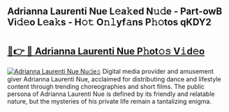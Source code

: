 ## Adrianna Laurenti Nue L𝚎a𝚔ed N𝚞𝚍e - Part-owB Vi𝚍𝚎o L𝚎a𝚔s - H𝚘𝚝 O𝚗𝚕yf𝚊ns P𝚑𝚘tos qKDY2

# <h2><a href="http://kf6pomw.oniu.top/?m=Adrianna+Laurenti+Nue">🔗👉 🔴 Adrianna Laurenti Nue P𝚑ot𝚘𝚜 V𝚒d𝚎o</a></h2>

[![Adrianna Laurenti Nue Nu𝚍e𝚜](https://i.imgur.com/0qMVB7G.gif)](http://kf6pomw.oniu.top/?m=Adrianna+Laurenti+Nue)
Digital media provider and amusement giver Adrianna Laurenti Nue, acclaimed for distributing dance and lifestyle content through trending choreographies and short films. The public persona of Adrianna Laurenti Nue is defined by its friendly and relatable nature, but the mysteries of his private life remain a tantalizing enigma.  
